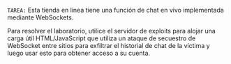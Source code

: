 `TAREA:` Esta tienda en línea tiene una función de chat en vivo implementada mediante WebSockets.

Para resolver el laboratorio, utilice el servidor de exploits para alojar una carga útil HTML/JavaScript que utiliza un ataque de secuestro de WebSocket entre sitios para exfiltrar el historial de chat de la víctima y luego usar esto para obtener acceso a su cuenta.

